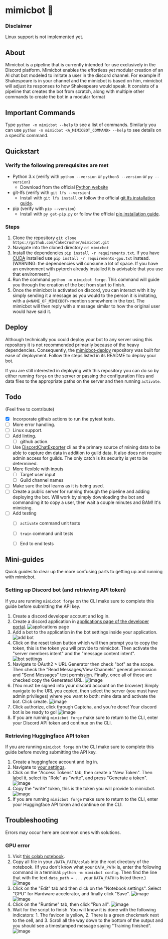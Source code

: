 # mimicbot 🤖

### Disclaimer
Linux support is not implemented yet.

## About
Mimicbot is a pipeline that is currently intended for use exclusively in the Discord platform. Mimicbot enables the effortless yet modular creation of an AI chat bot modeled to imitate a user in the discord channel. For example if Shakespeare is in your channel and the mimicbot is based on him, mimicbot will adjust its responses to how Shakespeare would speak.
It consists of a pipeline that creates the bot from scratch, along with multiple other commands to create the bot in a modular format
 
## Important Commands
Type `python -m mimicbot --help` to see a list of commands. Similarly you can use `python -m mimicbot <A_MIMICBOT_COMMAND> --help` to see details on a specific command.
 
## Quickstart
### Verify the following prerequisites are met
- Python 3.x (verify with `python --version` or `python3 --version` or `py --version`)
  - Download from the official [Python website](https://www.python.org/downloads/)
- git-lfs (verify with `git lfs --version`)
  - Install with `git lfs install` or follow the official [git lfs installation guide](https://git-lfs.github.com/).
- pip (verify with `pip --version`)
  - Install with `py get-pip.py` or follow the official [pip installation guide](https://pip.pypa.io/en/stable/installation/).


### Steps
1. Clone the repository `git clone https://github.com/CakeCrusher/mimicbot.git`
2. Navigate into the cloned directory `cd mimicbot`
3. Install the dependencies `pip install -r requirements.txt`. If you have [CUDA](https://developer.nvidia.com/cuda-downloads) installed use  `pip install -r requirements-gpu.txt` instead. (WARNING: the dependencies will consume a lot of space. If you have an environment with pytorch already installed it is advisable that you use that environment.)
4. Run the command `python -m mimicbot forge`. This command will guide you through the creation of the bot from start to finish.
5. Once the mimicbot is activated on discord, you can interact with it by simply sending it a message as you would to the person it is imitating, with a `@<NAME_OF_MIMICBOT>` mention somewhere in the text. The mimicbot will then reply with a message similar to how the original user would have said it.
 
 
## Deploy
Although technically you could deploy your bot to any server using this repository it is not recommended primarily because of the heavy dependencies. Consequently, the [mimicbot-deploy](https://github.com/CakeCrusher/mimicbot-deploy) repository was built for ease of deployment.
Follow the steps listed in its README to deploy your bot.
 
If you are still interested in deploying with this repository you can do so by either running `forge` on the server or passing the configuration files and data files to the appropriate paths on the server and then running `activate`.
## Todo 
(Feel free to contribute)
- [x] Incorporate github actions to run the pytest tests.
- [ ] More error handling.
- [ ] Linux support.
- [ ] Add linting.
  - [ ] github action.
- [ ] Use [DiscordChatExporter](https://github.com/Tyrrrz/DiscordChatExporter) cli as the primary source of mining data to be able to capture dm data in addition to guild data. It also does not require admin access for guilds. The only catch is its security is yet to be determined.
- [ ] More flexible with inputs
  - [ ] Target user input
  - [ ] Guild channel names
- [ ] Make sure the bot learns as it is being used.
- [ ] Create a public server for running through the pipeline and adding deploying the bot. Will work by simply downloading the bot and commanding it to copy a user, then wait a couple minutes and BAM! It's mimicing.
- [ ] Add testing
  - [ ] `activate` command unit tests
  - [ ] `train` command unit tests
  - [ ] End to end tests
 
 
## Mini-guides
Quick guides to clear up the more confusing parts to getting up and running with mimicbot.
### Setting up Discord bot (and retrieving API token)
If you are running `mimicbot forge` on the CLI make sure to complete this guide before submitting the API key.
1. Create a discord developer account and log in.
2. Create a discord application in [applications page of the developer portal](https://discord.com/developers/applications). ![applications page](https://user-images.githubusercontent.com/37946988/180846074-d9f31aa1-2ab4-4389-9b67-95e117731052.png)
3. Add a bot to the application in the bot settings inside your application. ![add bot](https://user-images.githubusercontent.com/37946988/180847396-a88123ae-337d-4716-bf46-d0ba8bc8264b.png)
4. Click on the reset token button which will then prompt you to copy the token, this is the token you will provide to mimicbot. Then activate the "server members intent" and the "message content intent". ![bot settings](https://user-images.githubusercontent.com/37946988/180849646-446334aa-8a41-4d0d-a6b0-f8e60c951182.png)
5. Navigate to OAuth2 > URL Generator then check "bot" as the scope. Then check the "Read Messages/View Channels" general permission and "Send Messages" text permission. Finally, once all of those are checked copy the Generated URL. ![image](https://user-images.githubusercontent.com/37946988/180850821-8816d31f-307f-4a2d-afa1-270becf448e5.png)
6. (You must be signed into your discord account on the browser) Simply navigate to the URL you copied, then select the server (you must have admin privileges) where you want to both: mine data and activate the bot. Click create. ![image](https://user-images.githubusercontent.com/37946988/180852315-b3da1d54-9cbf-4387-a59a-b12ea42706e8.png)
7. Click authorize, click through Captcha, and you're done! Your discord bot is be ready to go! ![image](https://user-images.githubusercontent.com/37946988/180853164-d0645456-2591-4889-b2c2-b1f3dbccf376.png)
8. If you are running `mimicbot forge` make sure to return to the CLI, enter your Discord API token and continue on the CLI.
### Retrieving Huggingface API token
If you are running `mimicbot forge` on the CLI make sure to complete this guide before moving submitting the API key.
1. Create a huggingface account and log in.
2. Navigate to [your settings](https://huggingface.co/settings/profile).
3. Click on the "Access Tokens" tab, then create a "New Token". Then label it, select its "Role" as "write", and press "Generate a token". ![image](https://user-images.githubusercontent.com/37946988/181860877-a2d3f87f-e886-42d4-a4df-4f54eb75707c.png)
4. Copy the "write" token, this is the token you will provide to mimicbot. ![image](https://user-images.githubusercontent.com/37946988/180854416-8370bf8e-0f1a-4175-a492-ed2bd37cd004.png)
5. If you are running `mimicbot forge` make sure to return to the CLI, enter your Huggingface API token and continue on the CLI.
 
 
## Troubleshooting
Errors may occur here are common ones with solutions.
### GPU error
1. Visit [this colab notebook](https://colab.research.google.com/drive/1a196Ev2FJ8U_L__BjTTLFqCXrq9YFhc7?usp=sharing).
2. Copy all file in your `/DATA_PATH/colab` into the root directory of the notebook. (If you don't know what your `DATA_PATH` is, enter the following command in a terminal: `python -m mimicbot config`. Then find the line that with the text `data_path = ...` your `DATA_PATH` is listed there.) ![image](https://user-images.githubusercontent.com/37946988/180862412-5eaf0f84-d5e7-4498-9b58-f1ebaa424eb1.png)
3. Click on the "Edit" tab and then click on the "Notebook settings". Select "GPU" for Hardware accelerator, and finally click "Save". ![image](https://user-images.githubusercontent.com/37946988/180859764-a1e0291a-e81a-4241-8793-1568f4813a1e.png) ![image](https://user-images.githubusercontent.com/37946988/180860154-2e18ee5e-011a-41b6-9bdd-b1b024480622.png)
4. Click on the "Runtime" tab, then click "Run all". ![image](https://user-images.githubusercontent.com/37946988/180862707-4a3b7f59-99da-4ffa-a76d-7f9c8563cf05.png)
5. Wait for the script to finish. You will know it is done with the following indicators: 1. The favicon is yellow, 2. There is a green checkmark next to the cell, and 3. Scroll all the way down to the bottom of the output and you should see a timestamped message saying "Training finished". ![image](https://user-images.githubusercontent.com/37946988/180861730-36662d07-51f7-40ad-86f3-f257ad2cd07b.png)